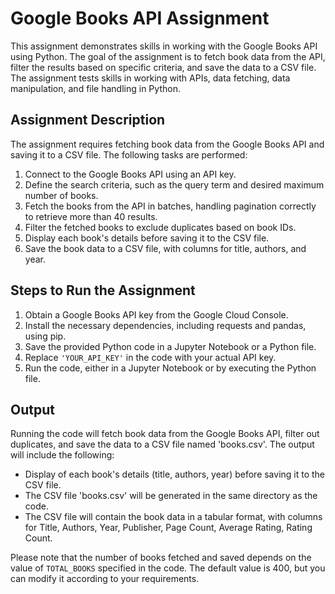 
# Google Books API Assignment

This assignment demonstrates skills in working with the Google Books API using Python. The goal of the assignment is to fetch book data from the API, filter the results based on specific criteria, and save the data to a CSV file. The assignment tests skills in working with APIs, data fetching, data manipulation, and file handling in Python.

## Assignment Description

The assignment requires fetching book data from the Google Books API and saving it to a CSV file. The following tasks are performed:

1. Connect to the Google Books API using an API key.
2. Define the search criteria, such as the query term and desired maximum number of books.
3. Fetch the books from the API in batches, handling pagination correctly to retrieve more than 40 results.
4. Filter the fetched books to exclude duplicates based on book IDs.
5. Display each book's details before saving it to the CSV file.
6. Save the book data to a CSV file, with columns for title, authors, and year.

## Steps to Run the Assignment

1. Obtain a Google Books API key from the Google Cloud Console.
2. Install the necessary dependencies, including requests and pandas, using pip. 
3. Save the provided Python code in a Jupyter Notebook or a Python file.
4. Replace `'YOUR_API_KEY'` in the code with your actual API key.
5. Run the code, either in a Jupyter Notebook or by executing the Python file.

## Output

Running the code will fetch book data from the Google Books API, filter out duplicates, and save the data to a CSV file named 'books.csv'. The output will include the following:

- Display of each book's details (title, authors, year) before saving it to the CSV file.
- The CSV file 'books.csv' will be generated in the same directory as the code.
- The CSV file will contain the book data in a tabular format, with columns for Title, Authors, Year,	Publisher, Page Count, Average Rating, Rating Count. 

Please note that the number of books fetched and saved depends on the value of `TOTAL_BOOKS` specified in the code. The default value is 400, but you can modify it according to your requirements.

